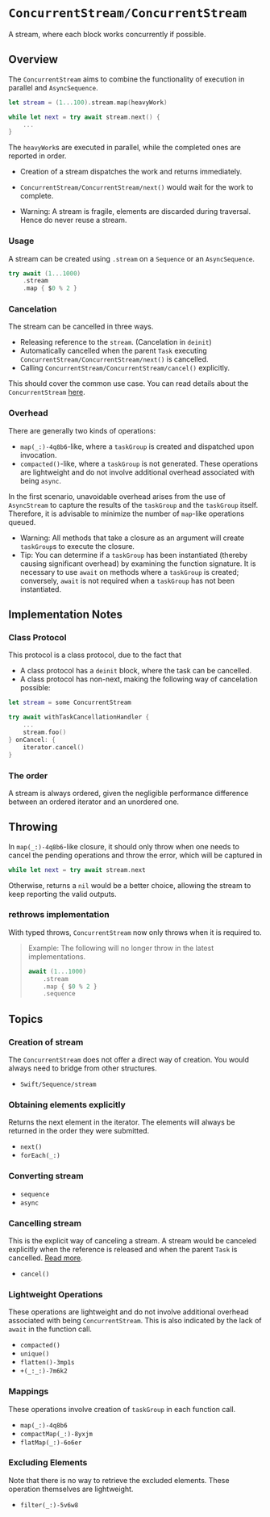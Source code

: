 # ``ConcurrentStream/ConcurrentStream``

A stream, where each block works concurrently if possible.

## Overview

The ``ConcurrentStream`` aims to combine the functionality of execution in parallel and `AsyncSequence`.

```swift
let stream = (1...100).stream.map(heavyWork)

while let next = try await stream.next() {
    ...
}
```
The `heavyWork`s are executed in parallel, while the completed ones are reported in order.

- Creation of a stream dispatches the work and returns immediately.
- ``ConcurrentStream/ConcurrentStream/next()`` would wait for the work to complete.

- Warning: A stream is fragile, elements are discarded during traversal. Hence do never reuse a stream.

### Usage

A stream can be created using `.stream` on a `Sequence` or an `AsyncSequence`.

```swift
try await (1...1000)
    .stream
    .map { $0 % 2 }
```

### Cancelation

The stream can be cancelled in three ways.
- Releasing reference to the `stream`. (Cancelation in `deinit`)
- Automatically cancelled when the parent `Task` executing  ``ConcurrentStream/ConcurrentStream/next()`` is cancelled.
- Calling ``ConcurrentStream/ConcurrentStream/cancel()`` explicitly.

This should cover the common use case. You can read details about the `ConcurrentStream` [here](<doc:Principle>).

### Overhead

There are generally two kinds of operations:

- ``map(_:)-4q8b6``-like, where a `taskGroup` is created and dispatched upon invocation.
- ``compacted()``-like, where a `taskGroup` is not generated. These operations are lightweight and do not involve additional overhead associated with being `async`.

In the first scenario, unavoidable overhead arises from the use of `AsyncStream` to capture the results of the `taskGroup` and the `taskGroup` itself. Therefore, it is advisable to minimize the number of `map`-like operations queued.

- Warning: All methods that take a closure as an argument will create `taskGroup`s to execute the closure.
- Tip: You can determine if a `taskGroup` has been instantiated (thereby causing significant overhead) by examining the function signature. It is necessary to use `await` on methods where a `taskGroup` is created; conversely, `await` is not required when a `taskGroup` has not been instantiated.


## Implementation Notes
### Class Protocol

This protocol is a class protocol, due to the fact that
- A class protocol has a `deinit` block, where the task can be cancelled.
- A class protocol has non-next, making the following way of cancelation possible:
```swift
let stream = some ConcurrentStream

try await withTaskCancellationHandler {
    ...
    stream.foo()
} onCancel: {
    iterator.cancel()
}
```

### The order
A stream is always ordered, given the negligible performance difference between an ordered iterator and an unordered one.


## Throwing

In ``map(_:)-4q8b6``-like closure, it should only throw when one needs to cancel the pending operations and throw the error, which will be captured in

```swift
while let next = try await stream.next
```

Otherwise, returns a `nil` would be a better choice, allowing the stream to keep reporting the valid outputs.


### rethrows implementation

With typed throws, ``ConcurrentStream`` now only throws when it is required to.

> Example:
> The following will no longer throw in the latest implementations.
> 
> ```swift
> await (1...1000)
>     .stream
>     .map { $0 % 2 }
>     .sequence
> ```


## Topics

### Creation of stream
The ``ConcurrentStream`` does not offer a direct way of creation. You would always need to bridge from other structures.

- ``Swift/Sequence/stream``

### Obtaining elements explicitly
Returns the next element in the iterator. The elements will always be returned in the order they were submitted.
- ``next()``
- ``forEach(_:)``

### Converting stream
- ``sequence``
- ``async``


### Cancelling stream

This is the explicit way of canceling a stream. A stream would be canceled explicitly when the reference is released and when the parent `Task` is cancelled. [Read more](<doc:Principle>).

- ``cancel()``


### Lightweight Operations
These operations are lightweight and do not involve additional overhead associated with being `ConcurrentStream`. This is also indicated by the lack of `await` in the function call.

- ``compacted()``
- ``unique()``
- ``flatten()-3mp1s``
- ``+(_:_:)-7m6k2``


### Mappings
These operations involve creation of `taskGroup` in each function call.

- ``map(_:)-4q8b6``
- ``compactMap(_:)-8yxjm``
- ``flatMap(_:)-6o6er``


### Excluding Elements
Note that there is no way to retrieve the excluded elements. These operation themselves are lightweight.

- ``filter(_:)-5v6w8``
